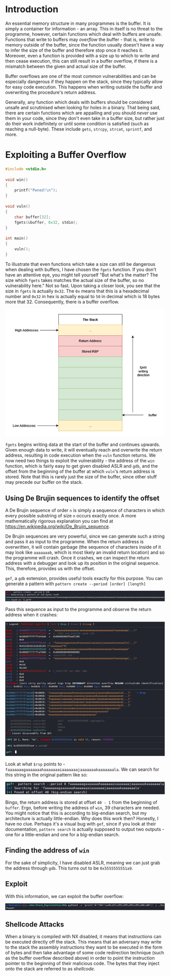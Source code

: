 # Introduction
An essential memory structure in many programmes is the buffer. It is simply a container for information - an array. This in itself is no threat to the programme, however, certain functions which deal with buffers are unsafe. Functions that write to buffers may *overflow* the buffer - that is, write to memory outside of the buffer, since the function usually doesn't have a way to infer the size of the buffer and therefore stop once it reaches it. Moreover, even a function is provided with a size up to which to write and then cease execution, this can still result in a buffer overflow, if there is a mismatch between the given and actual size of the buffer.

Buffer overflows are one of the most common vulnerabilities and can be especially dangerous if they happen on the stack, since they typically allow for easy code execution. This happens when writing outside the buffer and overwriting the procedure's return address.

Generally, any function which deals with buffers should be considered unsafe and scrutinised when looking for holes in a binary. That being said, there are certain functions which are appalling and you should *never* use them in your code, since they don't even take in a buffer size, but rather just do their work indefinitely or until some condition is satisfied (such as reaching a null-byte). These include `gets`, `strcpy`, `strcat`, `sprintf`, and more.

# Exploiting a Buffer Overflow
```cpp
#include <stdio.h>

void win()
{
	printf("Pwned!\n");
}

void vuln()
{
	char buffer[32];
	fgets(&buffer, 0x32, stdin);
}

int main()
{
	vuln();
}
```

To illustrate that even functions which take a size can still be dangerous when dealing with buffers, I have chosen the `fgets` function. If you don't have an attentive eye, you might tell yourself "But what's the matter? The size which `fgets` takes matches the actual size of the buffer, so no vulnerability here." Not so fast. Upon taking a closer look, you see that the size in `fgets` is actually `0x32`. The `0x` means that this is a hexadecimal number and `0x32` in hex is actually equal to `50` in decimal which is 18 bytes more that 32. Consequently, there is a buffer overflow.

![](Resources/Images/SBO_fgets_stack.png)

`fgets` begins writing data at the start of the buffer and continues upwards. Given enough data to write, it will eventually reach and overwrite the return address, resulting in code execution when the `vuln` function returns. We now need two things to exploit the vulnerability - the address of the `win` function, which is fairly easy to get given disabled ASLR and `gdb`, and the offset from the beginning of the buffer at which `vuln`'s return address is stored. Note that this is rarely just the size of the buffer, since other stuff may precede our buffer on the stack.

## Using De Brujin sequences to identify the offset
A De Brujin sequence of order `n` is simply a sequence of characters in which every possible substring of size `n` occurs exactly once. A more mathematically rigorous explanation you can find at https://en.wikipedia.org/wiki/De_Bruijn_sequence.

De Brujin sequences are very powerful, since we can generate such a string and pass it as input to the programme. When the return address is overwritten, it will contain garbage (the sequence of characters inside of it may look like `aaaaaaab`, which is most likely an invalid return location) and so the programme will crash. Once it crashes, we can inspect the return address with a debugger and look up its position in the original sequence. This, therefore, provides us with the offset.

`gef`, a `gdb` extension, provides useful tools exactly for this purpose. You can generate a pattern with 
`pattern create --period [order] [length]`

![](Resources/Images/SBO_gef_pattern_create.png)

Pass this sequence as input to the programme and observe the return address when it crashes:

![](Resources/Images/SBO_ret_addr_crash.png)

Look at what `$rsp` points to - `faaaaaaagaaaaaaahaaaaaaaiaaaaaaajaaaaaaakaaaaaaala`. We can search for this string in the original pattern like so:

![](Resources/Images/SBO_gef_pattern_search.png)

Bingo, the return address is stored at offset `40 - 1` from the beginning of `buffer`. Ergo, before writing the address of `win`, 39 characters are needed. You might notice that this is according to big-endian search, but my architecture is actually little-endian. Why does this work then? Honestly, I have no clue. Perhaps it's a visual bug with `gef`, since if you look at their documentation, `pattern search` is actually supposed to output two outputs - one for a little-endian and one for a big-endian search.

## Finding the address of `win`
For the sake of simplicity, I have disabled ASLR, meaning we can just grab the address through `gdb`. This turns out to be `0x5555555551a9`.

## Exploit
With this information, we can exploit the buffer overflow:

![](Resources/Images/SBO_pwn.png)

## Shellcode Attacks
When a binary is compiled with NX disabled, it means that instructions can be executed directly off the stack. This means that an adversary may write to the stack the assembly instructions they want to be executed in the form of bytes and then take advantage of some code redirection technique (such as the buffer overflow described above) in order to point the instruction pointer to the beginning of their malicious code. The bytes that they inject onto the stack are referred to as *shellcode*.